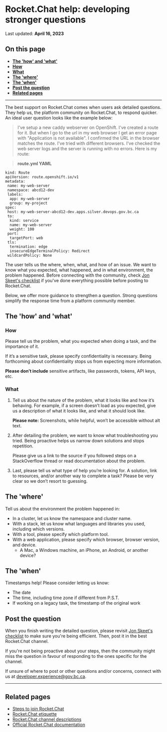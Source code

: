 # Rocket.Chat help: developing stronger questions
Last updated: **April 16, 2023**

## On this page
* [**The 'how' and 'what'**](#the-'how'-and-'what')
* [**How**](#how)
* [**What**](#what)
* [**The 'where'**](#the-'where')
* [**The 'when'**](#the-'when')
* [**Post the question**](#post-the-question)
* [**Related pages**](#related-pages)
<!-- ### End of "On this page" -->
---

The best support on Rocket.Chat comes when users ask detailed questions. They help us, the platform community on Rocket.Chat, to respond quicker. An ideal user question looks like the example below:

> I've setup a new caddy webserver on OpenShift. I've created a route for it. But when I go to the url in my web browser I get an error page with "Application is not available". I confirmed the URL in the browser matches the route. I've tried with different browsers. I've checked the web server logs and the server is running with no errors. Here is my route:


> **route.yml YAML**

    kind: Route
    apiVersion: route.openshift.io/v1
    metadata:
     name: my-web-server
     namespace: abcd12-dev
     labels:
      app: my-web-server
      group: my-project
    spec:
     host: my-web-server-abcd12-dev.apps.silver.devops.gov.bc.ca
     to:
      kind: service
      name: my-web-server
      weight: 100
     port:
      targetPort: web
     tls:
      termination: edge
      insecureEdgeTerminalPolicy: Redirect
     wildcardPolicy: None

The user tells us the where, when, what, and how of an issue. We want to know what you expected, what happened, and in what environment, the problem happened. Before connecting with the community, check [Jon Skeet's checklist](https://codeblog.jonskeet.uk/2012/11/24/stack-overflow-question-checklist/) if you've done everything possible before posting to Rocket.Chat.

Below, we offer more guidance to strengthen a question. Strong questions simplify the response time from a platform community member. 

## The 'how' and 'what'

### How

Please tell us the problem, what you expected when doing a task, and the importance of it.

If it’s a sensitive task, please specify confidentiality is necessary. Being forthcoming about confidentiality stops us from expecting more information.  

**Please don’t include** sensitive artifacts, like passwords, tokens, API keys, etc.

### What

1. Tell us about the nature of the problem, what it looks like and how it’s behaving. For example, if a screen doesn’t load as you expected, give us a description of what it looks like, and what it should look like.

    **Please note:** Screenshots, while helpful, won’t be accessible without alt text.  

2. After detailing the problem, we want to know what troubleshooting you tried. Being proactive helps us narrow down solutions and stops repetition.  

    Please give us a link to the source if you followed steps on a StackOverflow thread or read documentation about the problem.

3. Last, please tell us what type of help you’re looking for. A solution, link to resources, and/or another way to complete a task? Please be very clear so we don’t resort to guessing. 

## The 'where'

Tell us about the environment the problem happened in: 
-	In a cluster, let us know the namespace and cluster name. 
- With a stack, let us know what languages and libraries you used, including which versions.  
- With a tool, please specify which platform tool. 
- With a web application, please specify which browser, browser version, and device.
     - A Mac, a Windows machine, an iPhone, an Android, or another device?

 ## The 'when'

 Timestamps help! Please consider letting us know: 
- The date
- The time, including time zone if different from P.S.T. 
- If working on a legacy task, the timestamp of the original work


## Post the question

When you finish writing the detailed question, please revisit [Jon Skeet's checklist](https://codeblog.jonskeet.uk/2012/11/24/stack-overflow-question-checklist/) to make sure you're being efficient. Then, post it in the best Rocket.Chat channel. 

If you're not being proactive about your steps, then the community might miss the question in favour of responding to the ones specific for the channel. 

If unsure of where to post or other questions and/or concerns, connect with us at developer.experience@gov.bc.ca.

---
## Related pages

- [Steps to join Rocket.Chat](steps-to-join-rocketchat.md)
- [Rocket.Chat etiquette](rocketchat-etiquette.md)
- [Rocket.Chat channel descriptions](rocketchat-channel-descriptions.md)
- [Official Rocket.Chat documentation](https://docs.rocket.chat/)
